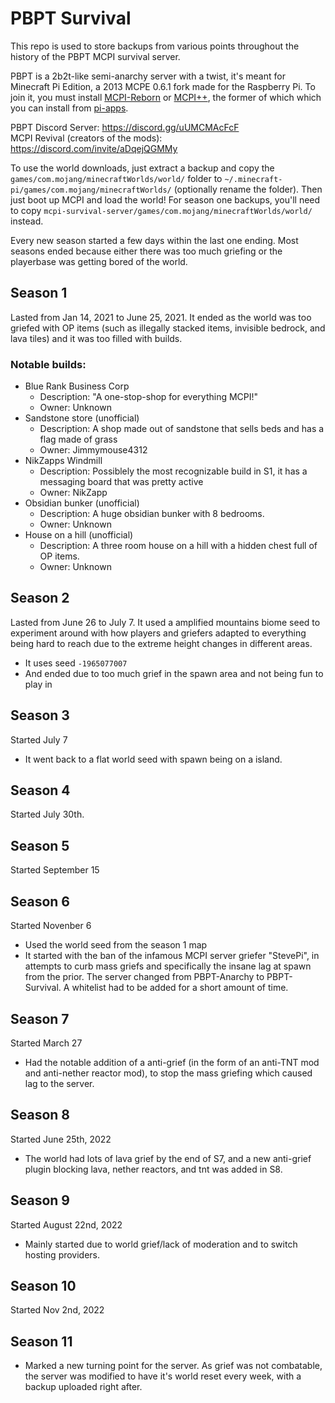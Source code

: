 # PBPT Survival

This repo is used to store backups from various points throughout the history of the PBPT MCPI survival server.

PBPT is a 2b2t-like semi-anarchy server with a twist, it's meant for Minecraft Pi Edition, a 2013 MCPE 0.6.1 fork made for the Raspberry Pi. To join it, you must install [MCPI-Reborn](https://github.com/mcpi-revival/minecraft-pi-reborn) or [MCPI++](https://github.com/mobilegmYT/mcpi-reborn-extended), the former of which which you can install from [pi-apps](https://github.com/Botspot/pi-apps). 

PBPT Discord Server: https://discord.gg/uUMCMAcFcF  
MCPI Revival (creators of the mods): https://discord.com/invite/aDqejQGMMy

To use the world downloads, just extract a backup and copy the `games/com.mojang/minecraftWorlds/world/` folder to `~/.minecraft-pi/games/com.mojang/minecraftWorlds/` (optionally rename the folder). Then just boot up MCPI and load the world! For season one backups, you'll need to copy `mcpi-survival-server/games/com.mojang/minecraftWorlds/world/` instead.

Every new season started a few days within the last one ending. Most seasons ended because either there was too much griefing or the playerbase was getting bored of the world.

## Season 1 
Lasted from Jan 14, 2021 to June 25, 2021. It ended as the world was too griefed with OP items (such as illegally stacked items, invisible bedrock, and lava tiles) and it was too filled with builds.

### Notable builds:
- Blue Rank Business Corp
  - Description: "A one-stop-shop for everything MCPI!"
  - Owner: Unknown
- Sandstone store (unofficial)
  - Description: A shop made out of sandstone that sells beds and has a flag made of grass
  - Owner: Jimmymouse4312
- NikZapps Windmill
  - Description: Possiblely the most recognizable build in S1, it has a messaging board that was pretty active
  - Owner: NikZapp
- Obsidian bunker (unofficial)
  - Description: A huge obsidian bunker with 8 bedrooms.
  - Owner: Unknown
- House on a hill (unofficial)
  - Description: A three room house on a hill with a hidden chest full of OP items.
  - Owner: Unknown

## Season 2 
Lasted from June 26 to July 7. It used a amplified mountains biome seed to experiment around with how players and griefers adapted to everything being hard to reach due to the extreme height changes in different areas.  
- It uses seed `-1965077007`
- And ended due to too much grief in the spawn area and not being fun to play in

## Season 3 
Started July 7
- It went back to a flat world seed with spawn being on a island. 

## Season 4 
Started July 30th. 

## Season 5 
Started September 15

## Season 6 
Started Novenber 6 
- Used the world seed from the season 1 map
- It started with the ban of the infamous MCPI server griefer "StevePi", in attempts to curb mass griefs and specifically the insane lag at spawn from the prior. The server changed from PBPT-Anarchy to PBPT-Survival. A whitelist had to be added for a short amount of time. 

## Season 7 
Started March 27
- Had the notable addition of a anti-grief (in the form of an anti-TNT mod and anti-nether reactor mod), to stop the mass griefing which caused lag to the server. 

## Season 8 
Started June 25th, 2022
- The world had lots of lava grief by the end of S7, and a new anti-grief plugin blocking lava, nether reactors, and tnt was added in S8.

## Season 9
Started August 22nd, 2022
- Mainly started due to world grief/lack of moderation and to switch hosting providers. 

## Season 10
Started Nov 2nd, 2022

## Season 11
- Marked a new turning point for the server. As grief was not combatable, the server was modified to have it's world reset every week, with a backup uploaded right after. 


